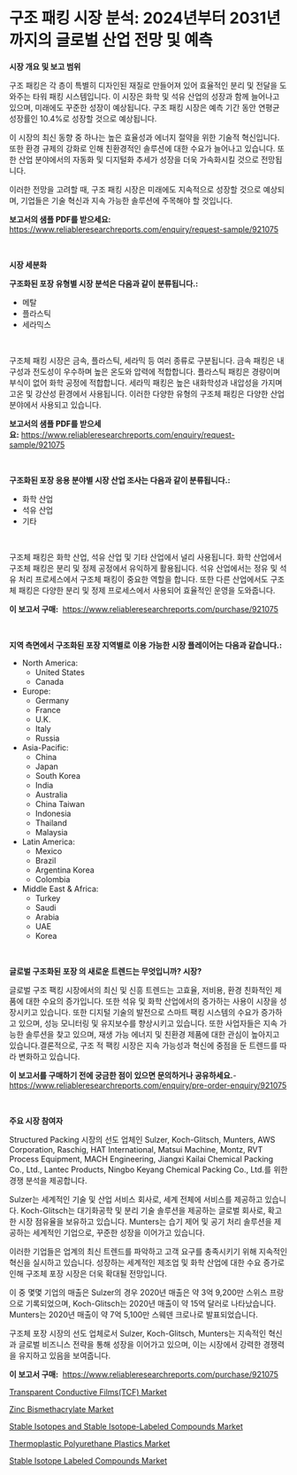 <p><h1>구조 패킹 시장 분석: 2024년부터 2031년까지의 글로벌 산업 전망 및 예측</h1></p><p><strong>시장 개요 및 보고 범위</strong></p>
<p><p>구조 패킹은 각 층이 특별히 디자인된 재질로 만들어져 있어 효율적인 분리 및 전달을 도와주는 타워 패킹 시스템입니다. 이 시장은 화학 및 석유 산업의 성장과 함께 늘어나고 있으며, 미래에도 꾸준한 성장이 예상됩니다. 구조 패킹 시장은 예측 기간 동안 연평균 성장률인 10.4%로 성장할 것으로 예상됩니다. </p><p>이 시장의 최신 동향 중 하나는 높은 효율성과 에너지 절약을 위한 기술적 혁신입니다. 또한 환경 규제의 강화로 인해 친환경적인 솔루션에 대한 수요가 늘어나고 있습니다. 또한 산업 분야에서의 자동화 및 디지털화 추세가 성장을 더욱 가속화시킬 것으로 전망됩니다.</p><p>이러한 전망을 고려할 때, 구조 패킹 시장은 미래에도 지속적으로 성장할 것으로 예상되며, 기업들은 기술 혁신과 지속 가능한 솔루션에 주목해야 할 것입니다.</p></p>
<p><strong>보고서의 샘플 PDF를 받으세요:</strong> <a href="https://www.reliableresearchreports.com/enquiry/request-sample/921075">https://www.reliableresearchreports.com/enquiry/request-sample/921075</a></p>
<p>&nbsp;</p>
<p><strong>시장 세분화</strong></p>
<p><strong>구조화된 포장 유형별 시장 분석은 다음과 같이 분류됩니다.:</strong></p>
<p><ul><li>메탈</li><li>플라스틱</li><li>세라믹스</li></ul></p>
<p>&nbsp;</p>
<p><p>구조체 패킹 시장은 금속, 플라스틱, 세라믹 등 여러 종류로 구분됩니다. 금속 패킹은 내구성과 전도성이 우수하며 높은 온도와 압력에 적합합니다. 플라스틱 패킹은 경량이며 부식이 없어 화학 공정에 적합합니다. 세라믹 패킹은 높은 내화학성과 내압성을 가지며 고온 및 강산성 환경에서 사용됩니다. 이러한 다양한 유형의 구조체 패킹은 다양한 산업 분야에서 사용되고 있습니다.</p></p>
<p><strong>보고서의 샘플 PDF를 받으세요:</strong>&nbsp;<a href="https://www.reliableresearchreports.com/enquiry/request-sample/921075">https://www.reliableresearchreports.com/enquiry/request-sample/921075</a></p>
<p>&nbsp;</p>
<p><strong> 구조화된 포장 응용 분야별 시장 산업 조사는 다음과 같이 분류됩니다.:</strong></p>
<p><ul><li>화학 산업</li><li>석유 산업</li><li>기타</li></ul></p>
<p>&nbsp;</p>
<p><p>구조체 패킹은 화학 산업, 석유 산업 및 기타 산업에서 널리 사용됩니다. 화학 산업에서 구조체 패킹은 분리 및 정제 공정에서 유익하게 활용됩니다. 석유 산업에서는 정유 및 석유 처리 프로세스에서 구조체 패킹이 중요한 역할을 합니다. 또한 다른 산업에서도 구조체 패킹은 다양한 분리 및 정제 프로세스에서 사용되어 효율적인 운영을 도와줍니다.</p></p>
<p><strong>이 보고서 구매:</strong>&nbsp; <a href="https://www.reliableresearchreports.com/purchase/921075">https://www.reliableresearchreports.com/purchase/921075</a></p>
<p>&nbsp;</p>
<p><strong>지역 측면에서 구조화된 포장 지역별로 이용 가능한 시장 플레이어는 다음과 같습니다.:</strong></p>
<p><ul>
    <li>
        North America:
        <ul>
            <li>United States</li>
            <li>Canada</li>
        </ul>
    </li>
    <li>
        Europe:
        <ul>
            <li>Germany</li>
            <li>France</li>
            <li>U.K.</li>
            <li>Italy</li>
            <li>Russia</li>
        </ul>
    </li>
    <li>
        Asia-Pacific:
        <ul>
            <li>China</li>
            <li>Japan</li>
            <li>South Korea</li>
            <li>India</li>
            <li>Australia</li>
            <li>China Taiwan</li>
            <li>Indonesia</li>
            <li>Thailand</li>
            <li>Malaysia</li>
        </ul>
    </li>
    <li>
        Latin America:
        <ul>
            <li>Mexico</li>
            <li>Brazil</li>
            <li>Argentina Korea</li>
            <li>Colombia</li>
        </ul>
    </li>
    <li>
        Middle East & Africa:
        <ul>
            <li>Turkey</li>
            <li>Saudi</li>
            <li>Arabia</li>
            <li>UAE</li>
            <li>Korea</li>
        </ul>
    </li>
    </ul></p>
<p>&nbsp;</p>
<p><strong>글로벌 구조화된 포장 의 새로운 트렌드는 무엇입니까? 시장?</strong></p>
<p><p>글로벌 구조 팩킹 시장에서의 최신 및 신흥 트렌드는 고효율, 저비용, 환경 친화적인 제품에 대한 수요의 증가입니다. 또한 석유 및 화학 산업에서의 증가하는 사용이 시장을 성장시키고 있습니다. 또한 디지털 기술의 발전으로 스마트 팩킹 시스템의 수요가 증가하고 있으며, 성능 모니터링 및 유지보수를 향상시키고 있습니다. 또한 사업자들은 지속 가능한 솔루션을 찾고 있으며, 재생 가능 에너지 및 친환경 제품에 대한 관심이 높아지고 있습니다.결론적으로, 구조 적 팩킹 시장은 지속 가능성과 혁신에 중점을 둔 트렌드를 따라 변화하고 있습니다.</p></p>
<p><strong>이 보고서를 구매하기 전에 궁금한 점이 있으면 문의하거나 공유하세요.</strong>- <a href="https://www.reliableresearchreports.com/enquiry/pre-order-enquiry/921075">https://www.reliableresearchreports.com/enquiry/pre-order-enquiry/921075</a></p>
<p>&nbsp;</p>
<p><strong>주요 시장 참여자</strong></p>
<p><p>Structured Packing 시장의 선도 업체인 Sulzer, Koch-Glitsch, Munters, AWS Corporation, Raschig, HAT International, Matsui Machine, Montz, RVT Process Equipment, MACH Engineering, Jiangxi Kailai Chemical Packing Co., Ltd., Lantec Products, Ningbo Keyang Chemical Packing Co., Ltd.를 위한 경쟁 분석을 제공합니다. </p><p>Sulzer는 세계적인 기술 및 산업 서비스 회사로, 세계 전체에 서비스를 제공하고 있습니다. Koch-Glitsch는 대기화공학 및 분리 기술 솔루션을 제공하는 글로벌 회사로, 확고한 시장 점유율을 보유하고 있습니다. Munters는 습기 제어 및 공기 처리 솔루션을 제공하는 세계적인 기업으로, 꾸준한 성장을 이어가고 있습니다. </p><p>이러한 기업들은 업계의 최신 트렌드를 파악하고 고객 요구를 충족시키기 위해 지속적인 혁신을 실시하고 있습니다. 성장하는 세계적인 제조업 및 화학 산업에 대한 수요 증가로 인해 구조체 포장 시장은 더욱 확대될 전망입니다. </p><p>이 중 몇몇 기업의 매출은 Sulzer의 경우 2020년 매출은 약 3억 9,200만 스위스 프랑으로 기록되었으며, Koch-Glitsch는 2020년 매출이 약 15억 달러로 나타났습니다. Munters는 2020년 매출이 약 7억 5,100만 스웨덴 크로나로 발표되었습니다. </p><p>구조체 포장 시장의 선도 업체로서 Sulzer, Koch-Glitsch, Munters는 지속적인 혁신과 글로벌 비즈니스 전략을 통해 성장을 이어가고 있으며, 이는 시장에서 강력한 경쟁력을 유지하고 있음을 보여줍니다.</p></p>
<p><strong>이 보고서 구매:</strong>&nbsp;&nbsp;<a href="https://www.reliableresearchreports.com/purchase/921075">https://www.reliableresearchreports.com/purchase/921075</a></p>
<p><p><a href="https://github.com/shotows/Market-Research-Report-List-1/blob/main/transparent-conductive-filmstcf-market.md">Transparent Conductive Films(TCF) Market</a></p><p><a href="https://issuu.com/reportprime-2/docs/zinc-bismethacrylate-market-size-2030.pptx">Zinc Bismethacrylate Market</a></p><p><a href="https://github.com/beatblasta/Market-Research-Report-List-2/blob/main/stable-isotopes-and-stable-isotope-labeled-compounds-market.md">Stable Isotopes and Stable Isotope-Labeled Compounds Market</a></p><p><a href="https://issuu.com/reportprime-2/docs/thermoplastic-polyurethane-plastics-market-size-20">Thermoplastic Polyurethane Plastics Market</a></p><p><a href="https://github.com/angelajermaine/Market-Research-Report-List-2/blob/main/stable-isotope-labeled-compounds-market.md">Stable Isotope Labeled Compounds Market</a></p></p>
